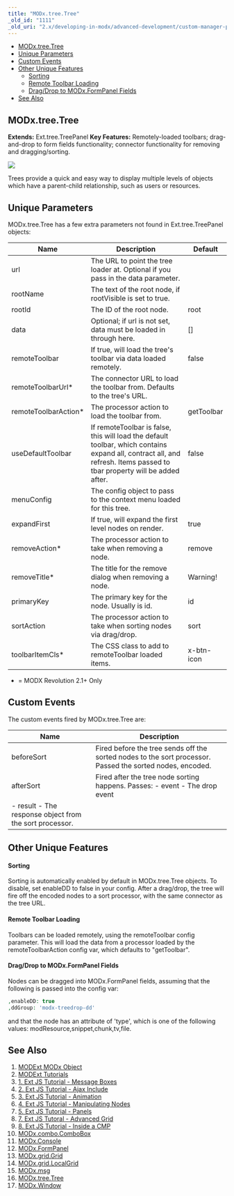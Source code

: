 ```yaml
---
title: "MODx.tree.Tree"
_old_id: "1111"
_old_uri: "2.x/developing-in-modx/advanced-development/custom-manager-pages/modext/modx.tree.tree"
---
```


- [MODx.tree.Tree](#MODx.tree.Tree-MODx.tree.Tree)
- [Unique Parameters](#MODx.tree.Tree-UniqueParameters)
- [Custom Events](#MODx.tree.Tree-CustomEvents)
- [Other Unique Features](#MODx.tree.Tree-OtherUniqueFeatures)
  - [Sorting](#MODx.tree.Tree-Sorting)
  - [Remote Toolbar Loading](#MODx.tree.Tree-RemoteToolbarLoading)
  - [Drag/Drop to MODx.FormPanel Fields](#MODx.tree.Tree-Drag%2FDroptoMODx.FormPanelFields)
- [See Also](#MODx.tree.Tree-SeeAlso)



## MODx.tree.Tree

**Extends:** Ext.tree.TreePanel 
**Key Features:** Remotely-loaded toolbars; drag-and-drop to form fields functionality; connector functionality for removing and dragging/sorting.

![](/download/attachments/18678081/modext_tree.png?version=1&modificationDate=1250518279000)

Trees provide a quick and easy way to display multiple levels of objects which have a parent-child relationship, such as users or resources.

## Unique Parameters

MODx.tree.Tree has a few extra parameters not found in Ext.tree.TreePanel objects:

| Name | Description | Default |
|------|-------------|---------|
| url | The URL to point the tree loader at. Optional if you pass in the data parameter. |  |
| rootName | The text of the root node, if rootVisible is set to true. |  |
| rootId | The ID of the root node. | root |
| data | Optional; if url is not set, data must be loaded in through here. | \[\] |
| remoteToolbar | If true, will load the tree's toolbar via data loaded remotely. | false |
| remoteToolbarUrl\* | The connector URL to load the toolbar from. Defaults to the tree's URL. |  |
| remoteToolbarAction\* | The processor action to load the toolbar from. | getToolbar |
| useDefaultToolbar | If remoteToolbar is false, this will load the default toolbar, which contains expand all, contract all, and refresh. Items passed to tbar property will be added after. | false |
| menuConfig | The config object to pass to the context menu loaded for this tree. |  |
| expandFirst | If true, will expand the first level nodes on render. | true |
| removeAction\* | The processor action to take when removing a node. | remove |
| removeTitle\* | The title for the remove dialog when removing a node. | Warning! |
| primaryKey | The primary key for the node. Usually is id. | id |
| sortAction | The processor action to take when sorting nodes via drag/drop. | sort |
| toolbarItemCls\* | The CSS class to add to remoteToolbar loaded items. | x-btn-icon |

- = MODX Revolution 2.1+ Only

## Custom Events

The custom events fired by MODx.tree.Tree are:

| Name | Description |
|------|-------------|
| beforeSort | Fired before the tree sends off the sorted nodes to the sort processor. Passed the sorted nodes, encoded. |
| afterSort | Fired after the tree node sorting happens. Passes: - event - The drop event
- result - The response object from the sort processor. |

## Other Unique Features

#### Sorting

Sorting is automatically enabled by default in MODx.tree.Tree objects. To disable, set enableDD to false in your config. After a drag/drop, the tree will fire off the encoded nodes to a sort processor, with the same connector as the tree URL.

#### Remote Toolbar Loading

Toolbars can be loaded remotely, using the remoteToolbar config parameter. This will load the data from a processor loaded by the remoteToolbarAction config var, which defaults to "getToolbar".

#### Drag/Drop to MODx.FormPanel Fields

Nodes can be dragged into MODx.FormPanel fields, assuming that the following is passed into the config var:

``` php 
,enableDD: true
,ddGroup: 'modx-treedrop-dd'
```

and that the node has an attribute of 'type', which is one of the following values: modResource,snippet,chunk,tv,file.

## See Also

1. [MODExt MODx Object](developing-in-modx/advanced-development/custom-manager-pages/modext/modext-modx-object)
2. [MODExt Tutorials](developing-in-modx/advanced-development/custom-manager-pages/modext/modext-tutorials)
  1. [1. Ext JS Tutorial - Message Boxes](developing-in-modx/advanced-development/custom-manager-pages/modext/modext-tutorials/1.-ext-js-tutorial-message-boxes)
  2. [2. Ext JS Tutorial - Ajax Include](developing-in-modx/advanced-development/custom-manager-pages/modext/modext-tutorials/2.-ext-js-tutorial-ajax-include)
  3. [3. Ext JS Tutorial - Animation](developing-in-modx/advanced-development/custom-manager-pages/modext/modext-tutorials/3.-ext-js-tutorial-animation)
  4. [4. Ext JS Tutorial - Manipulating Nodes](developing-in-modx/advanced-development/custom-manager-pages/modext/modext-tutorials/4.-ext-js-tutorial-manipulating-nodes)
  5. [5. Ext JS Tutorial - Panels](developing-in-modx/advanced-development/custom-manager-pages/modext/modext-tutorials/5.-ext-js-tutorial-panels)
  6. [7. Ext JS Tutoral - Advanced Grid](developing-in-modx/advanced-development/custom-manager-pages/modext/modext-tutorials/7.-ext-js-tutoral-advanced-grid)
  7. [8. Ext JS Tutorial - Inside a CMP](developing-in-modx/advanced-development/custom-manager-pages/modext/modext-tutorials/8.-ext-js-tutorial-inside-a-cmp)
3. [MODx.combo.ComboBox](developing-in-modx/advanced-development/custom-manager-pages/modext/modx.combo.combobox)
4. [MODx.Console](developing-in-modx/advanced-development/custom-manager-pages/modext/modx.console)
5. [MODx.FormPanel](developing-in-modx/advanced-development/custom-manager-pages/modext/modx.formpanel)
6. [MODx.grid.Grid](developing-in-modx/advanced-development/custom-manager-pages/modext/modx.grid.grid)
7. [MODx.grid.LocalGrid](developing-in-modx/advanced-development/custom-manager-pages/modext/modx.grid.localgrid)
8. [MODx.msg](developing-in-modx/advanced-development/custom-manager-pages/modext/modx.msg)
9. [MODx.tree.Tree](developing-in-modx/advanced-development/custom-manager-pages/modext/modx.tree.tree)
10. [MODx.Window](developing-in-modx/advanced-development/custom-manager-pages/modext/modx.window)